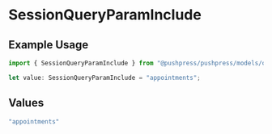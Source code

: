 # SessionQueryParamInclude

## Example Usage

```typescript
import { SessionQueryParamInclude } from "@pushpress/pushpress/models/operations";

let value: SessionQueryParamInclude = "appointments";
```

## Values

```typescript
"appointments"
```